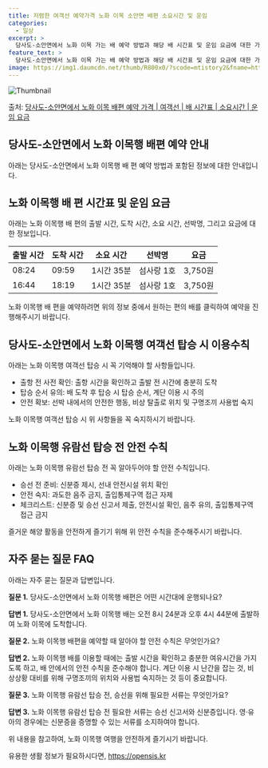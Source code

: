 ```yaml
---
title: 저렴한 여객선 예약가격 노화 이목 소안면 배편 소요시간 및 운임
categories:
  - 일상
excerpt: >
  당사도-소안면에서 노화 이목 가는 배 예약 방법과 해당 배 시간표 및 운임 요금에 대한 가격 정보를 안내 드리겠습니다. 안전하고 재밋는 노화 이목행 여행을 위해 아래 정보 참고하시기 바랍니다. 노화 이목행 배편 예약하기 👈 클릭당사도-소안면에서 노화 이목행 배 시간표출발 시간도착 시간소요 시간선박명요금08:2409:591시간 35분섬사랑1호3,750원16:4418:191시간 35분섬사랑1호3,750원노화 이목행 배편 예약하기 👈 클릭당사도-소안면에서 노화 이목행 여객선 탑승 시 이용수칙여행을 즐기기 위한 안전한 여객선 탑승을 위해 꼭 기억해야 할 사항들 1. 출항 전 사전 확인 - 당사도-소안면에서 노화 이목행 배 출항시간을 확인하고 출발 전 시간에 충분히 도착해야 합니다. 2. 탑승 순서 유의 - 배가..
feature_text: >
  당사도-소안면에서 노화 이목 가는 배 예약 방법과 해당 배 시간표 및 운임 요금에 대한 가격 정보를 안내 드리겠습니다. 안전하고 재밋는 노화 이목행 여행을 위해 아래 정보 참고하시기 바랍니다. 노화 이목행 배편 예약하기 👈 클릭당사도-소안면에서 노화 이목행 배 시간표출발 시간도착 시간소요 시간선박명요금08:2409:591시간 35분섬사랑1호3,750원16:4418:191시간 35분섬사랑1호3,750원노화 이목행 배편 예약하기 👈 클릭당사도-소안면에서 노화 이목행 여객선 탑승 시 이용수칙여행을 즐기기 위한 안전한 여객선 탑승을 위해 꼭 기억해야 할 사항들 1. 출항 전 사전 확인 - 당사도-소안면에서 노화 이목행 배 출항시간을 확인하고 출발 전 시간에 충분히 도착해야 합니다. 2. 탑승 순서 유의 - 배가..
image: https://img1.daumcdn.net/thumb/R800x0/?scode=mtistory2&fname=https%3A%2F%2Fblog.kakaocdn.net%2Fdn%2FtkoC4%2FbtsHBdP1BQy%2FL96KA0s4iZarzQCUDiFVY0%2Fimg.webp
---
```


![Thumbnail](https://img1.daumcdn.net/thumb/R800x0/?scode=mtistory2&fname=https%3A%2F%2Fblog.kakaocdn.net%2Fdn%2FtkoC4%2FbtsHBdP1BQy%2FL96KA0s4iZarzQCUDiFVY0%2Fimg.webp)

<p>출처: <a href="https://opensis.kr/entry/%EB%8B%B9%EC%82%AC%EB%8F%84-%EC%86%8C%EC%95%88%EB%A9%B4%EC%97%90%EC%84%9C-%EB%85%B8%ED%99%94-%EC%9D%B4%EB%AA%A9-%EB%B0%B0%ED%8E%B8-%EC%98%88%EC%95%BD-%EA%B0%80%EA%B2%A9-%EC%97%AC%EA%B0%9D%EC%84%A0-%EB%B0%B0-%EC%8B%9C%EA%B0%84%ED%91%9C-%EC%86%8C%EC%9A%94%EC%8B%9C%EA%B0%84-%EC%9A%B4%EC%9E%84-%EC%9A%94%EA%B8%88" rel="dofollow">당사도-소안면에서 노화 이목 배편 예약 가격 | 여객선 | 배 시간표 | 소요시간 | 운임 요금</a> </p>

## 당사도-소안면에서 노화 이목행 배편 예약 안내

아래는 당사도-소안면에서 노화 이목행 배 편 예약 방법과 포함된 정보에 대한 안내입니다.

## 노화 이목행 배 편 시간표 및 운임 요금

아래는 노화 이목행 배 편의 출발 시간, 도착 시간, 소요 시간, 선박명, 그리고 요금에 대한 정보입니다.

**출발 시간** | **도착 시간** | **소요 시간** | **선박명** | **요금**  
---|---|---|---|---  
08:24 | 09:59 | 1시간 35분 | 섬사랑 1호 | 3,750원  
16:44 | 18:19 | 1시간 35분 | 섬사랑 1호 | 3,750원  
  
노화 이목행 배 편을 예약하려면 위의 정보 중에서 원하는 편의 배를 클릭하여 예약을 진행해주시기 바랍니다.

## 당사도-소안면에서 노화 이목행 여객선 탑승 시 이용수칙

아래는 노화 이목행 여객선 탑승 시 꼭 기억해야 할 사항들입니다.

  * 출항 전 사전 확인: 출항 시간을 확인하고 출발 전 시간에 충분히 도착
  * 탑승 순서 유의: 배 도착 후 탑승 시 탑승 순서, 계단 이용 시 주의
  * 안전 확보: 선박 내에서의 안전한 행동, 비상 탈출로 위치 및 구명조끼 사용법 숙지

노화 이목행 여객선 탑승 시 위 사항들을 꼭 숙지하시기 바랍니다.

## 노화 이목행 유람선 탑승 전 안전 수칙

아래는 노화 이목행 유람선 탑승 전 꼭 알아두어야 할 안전 수칙입니다.

  * 승선 전 준비: 신분증 제시, 선내 안전시설 위치 확인
  * 안전 숙지: 과도한 음주 금지, 출입통제구역 접근 자제
  * 체크리스트: 신분증 및 승선 신고서 제출, 안전시설 확인, 음주 유의, 출입통제구역 접근 금지

즐거운 해양 활동을 안전하게 즐기기 위해 위 안전 수칙을 준수해주시기 바랍니다.

## 자주 묻는 질문 FAQ

아래는 자주 묻는 질문과 답변입니다.

**질문 1.** 당사도-소안면에서 노화 이목행 배편은 어떤 시간대에 운행되나요?

**답변 1.** 당사도-소안면에서 노화 이목행 배는 오전 8시 24분과 오후 4시 44분에 출발하여 노화 이목에 도착합니다.

**질문 2.** 노화 이목행 배편을 예약할 때 알아야 할 안전 수칙은 무엇인가요?

**답변 2.** 노화 이목행 배를 이용할 때에는 출발 시간을 확인하고 충분한 여유시간을 가지도록 하고, 배 안에서의 안전 수칙을 준수해야
합니다. 계단 이용 시 난간을 잡는 것, 비상상황 대비를 위해 구명조끼의 위치와 사용법 숙지하는 것 등이 중요합니다.

**질문 3.** 노화 이목행 유람선 탑승 전, 승선을 위해 필요한 서류는 무엇인가요?

**답변 3.** 노화 이목행 유람선 탑승 전 필요한 서류는 승선 신고서와 신분증입니다. 영·유아의 경우에는 신분증을 증명할 수 있는 서류를
소지하여야 합니다.

위 내용을 참고하여, 노화 이목행 여행을 안전하게 즐기시기 바랍니다.



 

유용한 생활 정보가 필요하시다면, <a href="https://opensis.kr" rel="dofollow">https://opensis.kr</a>


